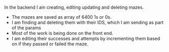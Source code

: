 In the backend I am creating, editing updating and deleting mazes.

  * The mazes are saved as array of 6400 1s or 0s.
  * I am finding and deleting them with their IDS, which I am sending as part of the params
  * Most of the work is being done on the front end.
  * I am editing their successes and attempts by incrementing them based on if they passed or failed the maze.
